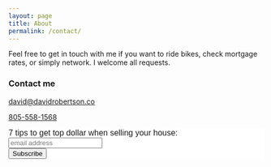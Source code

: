 ```yaml
---
layout: page
title: About
permalink: /contact/
---
```


Feel free to get in touch with me if you want to ride bikes, check mortgage rates, or simply network.  I welcome all requests.


### Contact me

[david@davidrobertson.co](mailto:david@davidrobertson.co)

<a href="tel:8055581568">805-558-1568</a>

<!-- Begin MailChimp Signup Form -->
<link href="//cdn-images.mailchimp.com/embedcode/slim-10_7.css" rel="stylesheet" type="text/css">
<style type="text/css">
	#mc_embed_signup{background:#fff; clear:left; font:16px Helvetica,Arial,sans-serif; }
	/* Add your own MailChimp form style overrides in your site stylesheet or in this style block.
	   We recommend moving this block and the preceding CSS link to the HEAD of your HTML file. */
</style>
<div id="mc_embed_signup">
<form action="//davidrobertson.us14.list-manage.com/subscribe/post?u=2947961b105213c8fad5731c4&amp;id=b66826b6f4" method="post" id="mc-embedded-subscribe-form" name="mc-embedded-subscribe-form" class="validate" target="_blank" novalidate>
    <div id="mc_embed_signup_scroll">
	<label for="mce-EMAIL">7 tips to get top dollar when selling your house:</label>
	<input type="email" value="" name="EMAIL" class="email" id="mce-EMAIL" placeholder="email address" required>
    <!-- real people should not fill this in and expect good things - do not remove this or risk form bot signups-->
    <div style="position: absolute; left: -5000px;" aria-hidden="true"><input type="text" name="b_2947961b105213c8fad5731c4_b66826b6f4" tabindex="-1" value=""></div>
    <div class="clear"><input type="submit" value="Subscribe" name="subscribe" id="mc-embedded-subscribe" class="button"></div>
    </div>
</form>
</div>

<!--End mc_embed_signup-->
